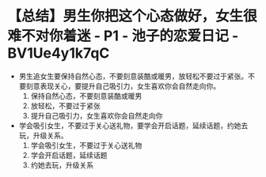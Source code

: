 # 【总结】男生你把这个心态做好，女生很难不对你着迷 - P1 - 池子的恋爱日记 - BV1Ue4y1k7qC

-   男生追女生要保持自然心态，不要刻意装酷或暖男，放轻松不要过于紧张。不要刻意表现关心，要提升自己吸引力，女生喜欢你会自然走向你。
    1.  保持自然心态，不要刻意装酷或暖男
    2.  放轻松，不要过于紧张
    3.  提升自己吸引力，女生喜欢你会自然走向你
-   学会吸引女生，不要过于关心送礼物，要学会开启话题，延续话题，约她去玩，升级关系。
    1.  学会吸引女生，不要过于关心送礼物
    2.  学会开启话题，延续话题
    3.  约她去玩，升级关系